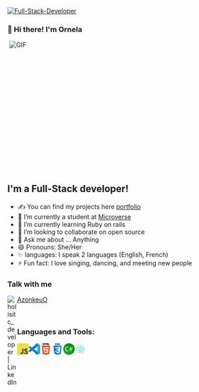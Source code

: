 <a href="https://ibb.co/dD09yjH"><img src="https://i.ibb.co/TtBX5YN/Full-Stack-Developer.png" alt="Full-Stack-Developer" border="0"  width="1000" height="300"></a>

### 👋 Hi there! I'm Ornela 
<img align="right" alt="GIF" src="https://github.com/arsentieva/arsentieva/blob/main/code.gif?raw=true" width="500" height="320" />

## I'm a Full-Stack developer!
- ✍ You can find my projects here [portfolio](https://app.netlify.com/sites/xenodochial-tereshkova-1ccbde)
- 🔭 I’m currently a student at [Microverse](https://www.microverse.org/)
- 🌱 I’m currently learning Ruby on rails 
- 👯 I’m looking to collaborate on open source
- 💬 Ask me about ... Anything
- 😄 Pronouns: She/Her
- ✨ languages: I speak 2 languages (English, French)
- ⚡ Fun fact: I love singing, dancing, and meeting new people



### Talk with me
<img align="left" alt="holisitc_developer | LinkedIn" width="22px" src="https://cdn.jsdelivr.net/npm/simple-icons@v3/icons/linkedin.svg" />[AzonkeuO](https://www.linkedin.com/in/azonkeu-ornela-software-developer/)

<br />

### Languages and Tools:
<img align="left" alt="JavaScript" width="26px" src="https://raw.githubusercontent.com/github/explore/80688e429a7d4ef2fca1e82350fe8e3517d3494d/topics/javascript/javascript.png" />
<img align="left" alt="Visual Studio Code" width="26px" src="https://raw.githubusercontent.com/github/explore/80688e429a7d4ef2fca1e82350fe8e3517d3494d/topics/visual-studio-code/visual-studio-code.png" />
<img align="left" alt="HTML5" width="26px" src="https://raw.githubusercontent.com/github/explore/80688e429a7d4ef2fca1e82350fe8e3517d3494d/topics/html/html.png" />
<img align="left" alt="CSS3" width="26px" src="https://raw.githubusercontent.com/github/explore/80688e429a7d4ef2fca1e82350fe8e3517d3494d/topics/css/css.png" />
<img align="left" alt="CSharp" width="26px" src="https://raw.githubusercontent.com/github/explore/80688e429a7d4ef2fca1e82350fe8e3517d3494d/topics/csharp/csharp.png" />
<img align="left" alt="React" width="26px" src="https://raw.githubusercontent.com/github/explore/80688e429a7d4ef2fca1e82350fe8e3517d3494d/topics/react/react.png" />

